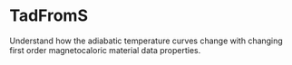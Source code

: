 # TadFromS
Understand how the adiabatic temperature curves change with changing first order magnetocaloric material data properties.
